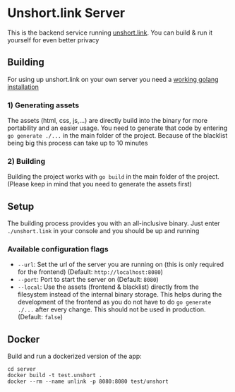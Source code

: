 # Unshort.link Server

This is the backend service running [unshort.link](https://unshort.link). You can build & run it yourself for even better privacy

## Building

For using up unshort.link on your own server you need a [working golang installation](https://golang.org/doc/install)

### 1) Generating assets

The assets (html, css, js,...) are directly build into the binary for more portability and an easier usage. You need to 
generate that code by entering `go generate ./...` in the main folder of the project. Because of the blacklist being big
this process can take up to 10 minutes

### 2) Building
   
Building the project works with `go build` in the main folder of the project. (Please keep in mind that you need to generate
the assets first)

## Setup

The building process provides you with an all-inclusive binary. Just enter `./unshort.link` in your console and you should
be up and running

### Available configuration flags

- `--url`: Set the url of the server you are running on (this is only required for the frontend) (Default: `http://localhost:8080`)
- `--port`: Port to start the server on (Default: `8080`)
- `--local`: Use the assets (frontend & blacklist) directly from the filesystem instead of the internal binary storage. This helps during the development of the frontend as you do not have to do `go generate ./...` after every change. This should not be used in production. (Default: `false`)

## Docker

Build and run a dockerized version of the app:
```
cd server
docker build -t test.unshort .
docker --rm --name unlink -p 8080:8080 test/unshort
